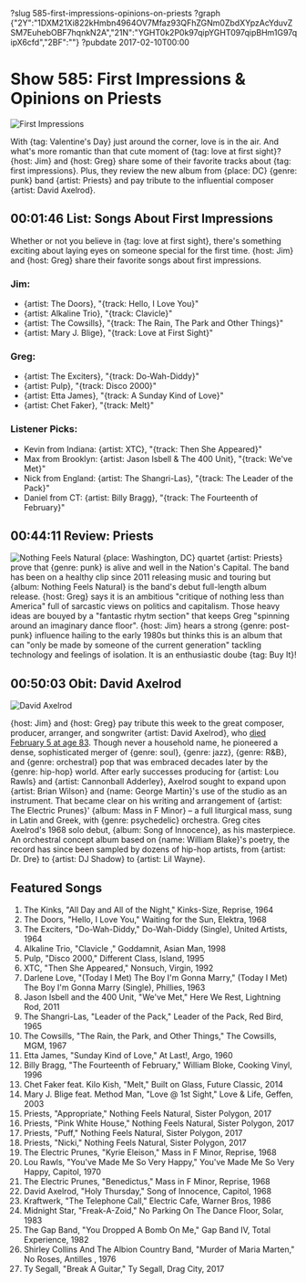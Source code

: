 ?slug 585-first-impressions-opinions-on-priests
?graph {"2Y":"1DXM21Xi822kHmbn4964OV7Mfaz93QFhZGNm0ZbdXYpzAcYduvZSM7EuhebOBF7hqnkN2A","21N":"YGHT0k2P0k97qipYGHT097qipBHm1G97qipX6cfd","2BF":""}
?pubdate 2017-02-10T00:00
# Show 585: First Impressions & Opinions on Priests

![First Impressions](//static.soundopinions.org/images/2017/firstimpressions_web.jpg)

With {tag: Valentine's Day} just around the corner, love is in the air. And what's more romantic than that cute moment of {tag: love at first sight}? {host: Jim} and {host: Greg} share some of their favorite tracks about {tag: first impressions}. Plus, they review the new album from {place: DC} {genre: punk} band {artist: Priests} and pay tribute to the influential composer {artist: David Axelrod}.

## 00:01:46 List: Songs About First Impressions
Whether or not you believe in {tag: love at first sight}, there's something exciting about laying eyes on someone special for the first time. {host: Jim} and {host: Greg} share their favorite songs about first impressions.

### Jim:
- {artist: The Doors}, "{track: Hello, I Love You}"
- {artist: Alkaline Trio}, "{track: Clavicle}"
- {artist: The Cowsills}, "{track: The Rain, The Park and Other Things}"
- {artist: Mary J. Blige}, "{track: Love at First Sight}"

### Greg:
- {artist: The Exciters}, "{track: Do-Wah-Diddy}"
- {artist: Pulp}, "{track: Disco 2000}"
- {artist: Etta James}, "{track: A Sunday Kind of Love}"
- {artist: Chet Faker}, "{track: Melt}"

### Listener Picks:
- Kevin from Indiana: {artist: XTC}, "{track: Then She Appeared}"
- Max from Brooklyn: {artist: Jason Isbell & The 400 Unit}, "{track: We've Met}"
- Nick from England: {artist: The Shangri-Las}, "{track: The Leader of the Pack}"
- Daniel from CT: {artist: Billy Bragg}, "{track: The Fourteenth of February}"


## 00:44:11 Review: Priests
![Nothing Feels Natural](//static.soundopinions.org/assets/585/21N0.jpg "281875750/1192349646")
{place: Washington, DC} quartet {artist: Priests} prove that {genre: punk} is alive and well in the Nation's Capital. The band has been on a healthy clip since 2011 releasing music and touring but {album: Nothing Feels Natural} is the band's debut full-length album release. {host: Greg} says it is an ambitious "critique of nothing less than America" full of sarcastic views on politics and capitalism. Those heavy ideas are bouyed by a "fantastic rhytm section" that keeps Greg "spinning around an imaginary dance floor". {host: Jim} hears a strong {genre: post-punk} influence hailing to the early 1980s but thinks this is an album that can "only be made by someone of the current generation" tackling technology and feelings of isolation. It is an enthusiastic doube {tag: Buy It}!


## 00:50:03 Obit: David Axelrod
![David Axelrod](//static.soundopinions.org/images/2017/davidaxelrod.jpg)

{host: Jim} and {host: Greg} pay tribute this week to the great composer, producer, arranger, and songwriter {artist: David Axelrod}, who [died February 5 at age 83](http://www.billboard.com/articles/news/7678074/david-axelrod-dead-musician-producer). Though never a household name, he pioneered a dense, sophisticated merger of {genre: soul}, {genre: jazz}, {genre: R&B}, and {genre: orchestral} pop that  was embraced decades later by the {genre: hip-hop} world. After early successes producing for {artist: Lou Rawls} and {artist: Cannonball Adderley}, Axelrod sought to expand upon {artist: Brian Wilson} and {name: George Martin}'s use of the studio as an instrument. That became clear on his writing and arrangement of {artist: The Electric Prunes}' {album: Mass in F Minor} – a full liturgical mass, sung in Latin and Greek, with {genre: psychedelic} orchestra. Greg cites Axelrod's 1968 solo debut, {album: Song of Innocence}, as his masterpiece. An orchestral concept album based on {name: William Blake}'s poetry, the record has since been sampled by dozens of hip-hop artists, from {artist: Dr. Dre} to {artist: DJ Shadow} to {artist: Lil Wayne}.

## Featured Songs
1. The Kinks, "All Day and All of the Night," Kinks-Size, Reprise, 1964
1. The Doors, "Hello, I Love You," Waiting for the Sun, Elektra, 1968
1. The Exciters, "Do-Wah-Diddy," Do-Wah-Diddy (Single), United Artists, 1964
1. Alkaline Trio, "Clavicle ," Goddamnit, Asian Man, 1998
1. Pulp, "Disco 2000," Different Class, Island, 1995
1. XTC, "Then She Appeared," Nonsuch, Virgin, 1992
1. Darlene Love, "(Today I Met) The Boy I'm Gonna Marry," (Today I Met) The Boy I'm Gonna Marry (Single), Phillies, 1963
1. Jason Isbell and the 400 Unit, "We've Met," Here We Rest, Lightning Rod, 2011
1. The Shangri-Las, "Leader of the Pack," Leader of the Pack, Red Bird, 1965
1. The Cowsills, "The Rain, the Park, and Other Things," The Cowsills, MGM, 1967
1. Etta James, "Sunday Kind of Love," At Last!, Argo, 1960
1. Billy Bragg, "The Fourteenth of February," William Bloke, Cooking Vinyl, 1996
1. Chet Faker feat. Kilo Kish, "Melt," Built on Glass, Future Classic, 2014
1. Mary J. Blige feat. Method Man, "Love @ 1st Sight," Love & Life, Geffen, 2003
1. Priests, "Appropriate," Nothing Feels Natural, Sister Polygon, 2017
1. Priests, "Pink White House," Nothing Feels Natural, Sister Polygon, 2017
1. Priests, "Puff," Nothing Feels Natural, Sister Polygon, 2017
1. Priests, "Nicki," Nothing Feels Natural, Sister Polygon, 2017
1. The Electric Prunes, "Kyrie Eleison," Mass in F Minor, Reprise, 1968
1. Lou Rawls, "You've Made Me So Very Happy," You've Made Me So Very Happy, Capitol, 1970
1. The Electric Prunes, "Benedictus," Mass in F Minor, Reprise, 1968
1. David Axelrod, "Holy Thursday," Song of Innocence, Capitol, 1968
1. Kraftwerk, "The Telephone Call," Electric Cafe, Warner Bros, 1986
1. Midnight Star, "Freak-A-Zoid," No Parking On The Dance Floor, Solar, 1983
1. The Gap Band, "You Dropped A Bomb On Me," Gap Band IV, Total Experience, 1982
1. Shirley Collins And The Albion Country Band, "Murder of Maria Marten," No Roses, Antilles , 1976
1. Ty Segall, "Break A Guitar," Ty Segall, Drag City, 2017

